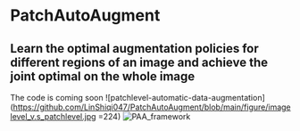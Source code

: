 # PatchAutoAugment
## Learn the optimal augmentation policies for different regions of an image and achieve the joint optimal on the whole image
The code is coming soon
![patchlevel-automatic-data-augmentation](https://github.com/LinShiqi047/PatchAutoAugment/blob/main/figure/imagelevel_v.s_patchlevel.jpg =224)
![PAA_framework](https://github.com/LinShiqi047/PatchAutoAugment/blob/main/figure/framework.jpg)
